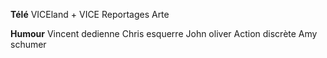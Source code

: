 **Télé**
VICEland + VICE
Reportages Arte

**Humour**
Vincent dedienne
Chris esquerre
John oliver
Action discrète
Amy schumer
